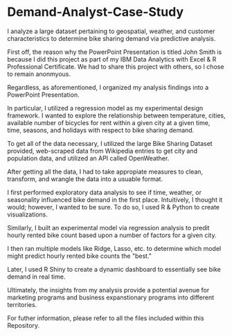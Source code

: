 # Demand-Analyst-Case-Study
I analyze a large dataset pertaining to geospatial, weather, and customer characteristics to determine bike sharing demand via predictive analysis.

First off, the reason why the PowerPoint Presentation is titled John Smith is because I did this project as part of my 
IBM Data Analytics with Excel & R Professional Certificate. We had to share this project with others, so I chose to remain anonmyous. 

Regardless, as aforementioned, I organized my analysis findings into a PowerPoint Presentation. 

In particular, I utilized a regression model as my experimental design framework. I wanted to explore the relationship between temperature, cities,
available number of bicycles for rent within a given city at a given time, time, seasons, and holidays with respect to bike sharing demand. 

To get all of the data necessary, I utilized the large Bike Sharing Dataset provided, web-scraped data from Wikipedia entries to get city and population data,
and utilized an API called OpenWeather. 

After getting all the data, I had to take appropiate measures to clean, transform, and wrangle the data into a usuable format. 

I first performed exploratory data analysis to see if time, weather, or seasonality influenced bike demand in the first place. Intuitively, I thought it
would; however, I wanted to be sure. To do so, I used R & Python to create visualizations. 

Similarly, I built an experimental model via regression analysis to predit hourly rented bike count based upon a number of factors for a given city. 

I then ran multiple models like Ridge, Lasso, etc. to determine which model might predict hourly rented bike counts the "best." 

Later, I used R Shiny to create a dynamic dashboard to essentially see bike demand in real time. 

Ultimately, the insights from my analysis provide a potential avenue for marketing programs 
and business expanstionary programs into different territories. 

For futher information, please refer to all the files included within this Repository. 
